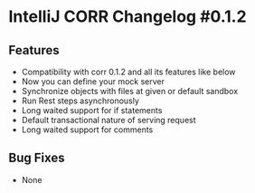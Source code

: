 <h1>IntelliJ CORR Changelog #0.1.2</h1>
<h2>Features</h2>
<ul>
    <li>Compatibility with corr 0.1.2 and all its features like below</li>
    <li>Now you can define your mock server</li>
    <li>Synchronize objects with files at given or default sandbox</li>
    <li>Run Rest steps asynchronously</li>
    <li>Long waited support for if statements</li>
    <li>Default transactional nature of serving request</li>
    <li>Long waited support for comments</li>
</ul>

<h2>Bug Fixes</h2>
<ul>
    <li>None</li>
</ul>